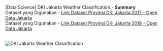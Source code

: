 [Data Science] DKI Jakarta Weather Classification - **Summary**<br>
Dataset yang Digunakan - <a href="https://data.jakarta.go.id/dataset/data-prakiraan-cuaca-wilayah-provinsi-dki-jakarta-tahun-2017">Link Dataset Provinsi DKI Jakarta 2017 - Open Data Jakarta</a><br>
Dataset yang Digunakan - <a href="https://data.jakarta.go.id/dataset/data-prakiraan-cuaca-wilayah-provinsi-dki-jakarta-tahun-2018">Link Dataset Provinsi DKI Jakarta 2018 - Open Data Jakarta</a><br><br>

![DKI Jakarta Weather Classification](https://github.com/raihankemmy/Data_Science_Project/assets/60603057/6f73c648-a86e-430f-acad-4904e8f1f5d9)
